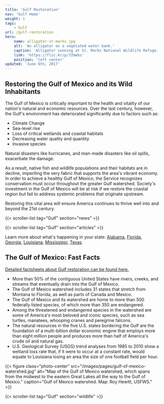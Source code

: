 ```yaml
---
title: 'Gulf Restoration'
nav: 'Gulf Home'
weight: 1
tags:
    - Gulf
url: /gulf-restoration
hero:
    name: alligator-st-marks.jpg
    alt: 'An alligator on a vegetated water bank.'
    caption: 'Alligator sunning at St. Marks National Wildlife Refuge.  Photo by Steve Hillebrand.'
    link: 'https://flic.kr/p/7Zmwbs'
    position: 'left center'
updated: 'June 6th, 2017'
---
```


## Restoring the Gulf of Mexico and its Wild Inhabitants

The Gulf of Mexico is critically important to the health and vitality of our nation's natural and economic resources. Over the last century, however, the Gulf's environment has deteriorated significantly due to factors such as:

 - Climate Change
 - Sea-level rise
 - Loss of critical wetlands and coastal habitats
 - Decreasing water quality and quantity
 - Invasive species

Natural disasters like hurricanes, and man-made disasters like oil spills, exacerbate the damage.

As a result, native fish and wildlife populations and their habitats are in decline, imperiling the very fabric that supports the area's vibrant economy. In order to achieve a healthy Gulf of Mexico, the Service recognizes conservation must occur throughout the greater Gulf watershed. Society's investment in the Gulf of Mexico will be at risk if we restore the coastal region but fail to address systemic problems that originate upstream.

Restoring this vital area will ensure America continues to thrive well into and beyond the 21st century.

{{< scroller-list tag="Gulf" section="news" >}}

{{< scroller-list tag="Gulf" section="articles" >}}

Learn more about what's happening in your state: [Alabama](/alabama), [Florida](/florida), [Georgia](/georgia), [Louisiana](/louisiana), [Mississippi](/mississippi), [Texas](/tags/texas).

## The Gulf of Mexico: Fast Facts

[Detailed factsheets about Gulf restoration can be found here.](/reading-room?q=Gulf+Restoration)

 - More than 50% of the contiguous United States have rivers, creeks, and streams that eventually drain into the Gulf of Mexico.
 - The Gulf of Mexico watershed includes 31 states that stretch from Montana to Florida, as well as parts of Canada and Mexico.
 - The Gulf of Mexico and its watershed are home to more than 500 federally listed species, of which more than 350 are endangered.
 - Among the threatened and endangered species in the watershed are some of America's most beloved and iconic species, such as sea turtles, manatees, whooping cranes and peregrine falcons.
 - The natural resources in the five U.S. states bordering the Gulf are the foundation of a multi-billion dollar economic engine that employs more than eight million people and produces more than half of America's crude oil and natural gas.
 - U.S. Geological Survey (USGS) trend analyses from 1985 to 2010 show a wetland loss rate that, if it were to occur at a constant rate, would equate to Louisiana losing an area the size of one football field per hour.

{{< figure class="photo-center" src="/images/pages/gulf-of-mexico-watershed.jpg" alt="Map of the Gulf of Mexico watershed, which spans from the midwest to the eastern Great Lakes all the way to the Gulf of Mexico." caption="Gulf of Mexico watershed. Map: Roy Hewitt, USFWS." >}}

{{< scroller-list tag="Gulf" section="wildlife" >}}
